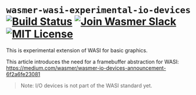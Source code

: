 # `wasmer-wasi-experimental-io-devices` [![Build Status](https://img.shields.io/azure-devops/build/wasmerio/wasmer/3.svg?style=flat-square)](https://dev.azure.com/wasmerio/wasmer/_build/latest?definitionId=3&branchName=master) [![Join Wasmer Slack](https://img.shields.io/static/v1?label=Slack&message=join%20chat&color=brighgreen&style=flat-square)](https://slack.wasmer.io) [![MIT License](https://img.shields.io/github/license/wasmerio/wasmer.svg?style=flat-square)](https://github.com/wasmerio/wasmer/blob/master/LICENSE)

This is experimental extension of WASI for basic graphics.

This article introduces the need for a framebuffer abstraction for WASI:
https://medium.com/wasmer/wasmer-io-devices-announcement-6f2a6fe23081

> Note: I/O devices is not part of the WASI standard yet.
